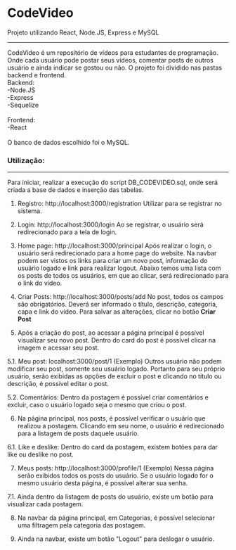 # CodeVideo
Projeto utilizando React, Node.JS,  Express e MySQL
<hr>

CodeVideo é um repositório de vídeos para estudantes de programação. Onde cada usuário pode postar seus vídeos, comentar posts de outros usuário e ainda indicar se gostou ou não.
O projeto foi dividido nas pastas backend e frontend.<br>
Backend:<br>
-Node.JS<br>
-Express<br>
-Sequelize<br>
<br>
Frontend:<br>
-React<br>
<br>
O banco de dados escolhido foi o MySQL.


<h3>Utilização:</h3>
<hr>
Para iniciar, realizar a execução do script DB_CODEVIDEO.sql, onde será criada a base de dados e inserção das tabelas.
<br>

1. Registro: http://localhost:3000/registration
  Utilizar para se registrar no sistema.

2. Login: http://localhost:3000/login
  Ao se registrar, o usuário será redirecionado para a tela de login.

3. Home page: http://localhost:3000/principal
  Após realizar o login, o usuário será redirecionado para a home page do website. Na navbar podem ser vistos os links para criar um novo post, informação do usuário   logado e link para realizar logout.
  Abaixo temos uma lista com os posts de todos os usuários, em que ao clicar, será redirecionado para o link do vídeo.

4. Criar Posts: http://localhost:3000/posts/add
  No post, todos os campos são obrigatórios. Deverá ser informado o título, descrição, categoria, capa e link do vídeo. Para salvar as alterações, clicar no botão <b>Criar Post</b>

5. Após a criação do post, ao acessar a página principal é possível visualizar seu novo post. Dentro do card do post é possível clicar na imagem e acessar seu post.

5.1. Meu post: localhost:3000/post/1 (Exemplo)
    Outros usuário não podem modificar seu post, somente seu usuário logado. Portanto para seu próprio usuário, serão exibidas as opções de excluir o post e clicando     no título ou descrição, é possível editar o post.
  
5.2. Comentários: Dentro da postagem é possível criar comentários e excluir, caso o usuário logado seja o mesmo que criou o post.
 
6. Na página principal, nos posts, é possível verificar o usuário que realizou a postagem. Clicando em seu nome, o usuário é redirecionado para a listagem de posts daquele usuário.
	
6.1. Like e deslike: Dentro do card da postagem, existem botões para dar like ou deslike no post.
 
7. Meus posts: http://localhost:3000/profile/1 (Exemplo)
   Nessa página serão exibidos todos os posts do usuário. Se o usuário logado for o mesmo usuário desta página, é possível alterar sua senha.
   
7.1. Ainda dentro da listagem de posts do usuário, existe um botão para visualizar cada postagem.

8. Na navbar da página principal, em Categorias, é possível selecionar uma filtragem pela categoria das postagem.

9. Ainda na navbar, existe um botão "Logout" para deslogar o usuário.
